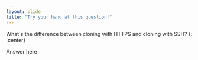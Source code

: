 ```yaml
---
layout: slide
title: "Try your hand at this question!"
---
```


What's the difference between cloning with HTTPS and cloning with SSH?
{: .center}

Answer here
